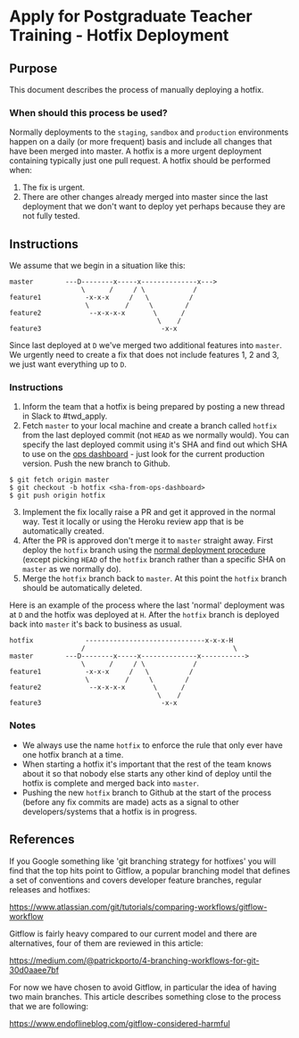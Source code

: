 # Apply for Postgraduate Teacher Training - Hotfix Deployment

## Purpose

This document describes the process of manually deploying a hotfix.

### When should this process be used?

Normally deployments to the `staging`, `sandbox` and `production` environments
happen on a daily (or more frequent) basis and include all changes that
have been merged into master. A hotfix is a more urgent deployment
containing typically just one pull request. A hotfix should be performed
when:

1. The fix is urgent.
2. There are other changes already merged into master since the last
   deployment that we don't want to deploy yet perhaps because they are
   not fully tested.

## Instructions

We assume that we begin in a situation like this:

```
master        ---D--------x-----x--------------x--->
                  \      /     / \            /
feature1           -x-x-x     /   \          /
                   \         /     \        /
feature2            --x-x-x-x       \      /
                                     \    /
feature3                              -x-x
```

Since last deployed at `D` we've merged two additional features into
`master`. We urgently need to create a fix that does not include
features 1, 2 and 3, we just want everything up to `D`.

### Instructions

1. Inform the team that a hotfix is being prepared by posting a new
   thread in Slack to #twd_apply.
2. Fetch `master` to your local machine and create a branch called
   `hotfix` from the last deployed commit (not `HEAD` as we normally
   would). You can specify the last deployed commit using it's SHA and
   find out which SHA to use on the
   [ops dashboard](https://apply-ops-dashboard.herokuapp.com/) - just
   look for the current production version. Push the new branch to Github.

  ```
  $ git fetch origin master
  $ git checkout -b hotfix <sha-from-ops-dashboard>
  $ git push origin hotfix
  ```

3. Implement the fix locally raise a PR and get it approved in the
   normal way. Test it locally or using the Heroku review app that is
   be automatically created.
4. After the PR is approved don't merge it to `master` straight away.
   First deploy the `hotfix` branch using the [normal deployment
   procedure](manual-deployment.md) (except picking `HEAD` of the
   `hotfix` branch rather than a specific SHA on `master` as we normally
   do).
5. Merge the `hotfix` branch back to `master`. At this point the `hotfix`
   branch should be automatically deleted.

Here is an example of the process where the last 'normal' deployment was
at `D` and the hotfix was deployed at `H`. After the `hotfix` branch is
deployed back into `master` it's back to business as usual.

```
hotfix             ------------------------------x-x-x-H
                  /                                     \
master        ---D--------x-----x--------------x----------->
                  \      /     / \            /
feature1           -x-x-x     /   \          /
                   \         /     \        /
feature2            --x-x-x-x       \      /
                                     \    /
feature3                              -x-x
```

### Notes
- We always use the name `hotfix` to enforce the rule that only
  ever have one hotfix branch at a time.
- When starting a hotfix it's important that the rest of the team knows
  about it so that nobody else starts any other kind of deploy until
  the hotfix is complete and merged back into `master`.
- Pushing the new `hotfix` branch to Github at the start of the
  process (before any fix commits are made) acts as a signal to other
  developers/systems that a hotfix is in progress.

## References

If you Google something like 'git branching strategy for hotfixes' you
will find that the top hits point to Gitflow, a popular branching model
that defines a set of conventions and covers developer feature branches,
regular releases and hotfixes:

https://www.atlassian.com/git/tutorials/comparing-workflows/gitflow-workflow

Gitflow is fairly heavy compared to our current model and there are
alternatives, four of them are reviewed in this article:

https://medium.com/@patrickporto/4-branching-workflows-for-git-30d0aaee7bf

For now we have chosen to avoid Gitflow, in particular the idea of
having two main branches. This article describes something close to the
process that we are following:

https://www.endoflineblog.com/gitflow-considered-harmful


